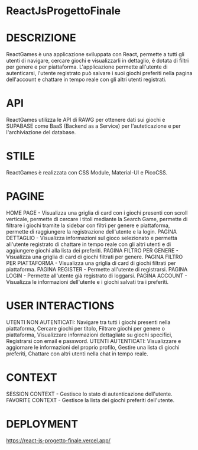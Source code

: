 # ReactJsProgettoFinale

# DESCRIZIONE
ReactGames è una applicazione sviluppata con React, permette a tutti gli utenti di navigare, cercare giochi e visualizzarli in dettaglio, è dotata di filtri per genere e per piattaforma.
L'applicazione permette all'utente di autenticarsi, l'utente registrato può salvare i suoi giochi preferiti nella pagina dell'account e chattare in tempo reale con gli altri utenti registrati.
# API
ReactGames utilizza le API di RAWG per ottenere dati sui giochi e SUPABASE come BaaS (Backend as a Service) per l'auteticazione e per l'archiviazione del database.
# STILE
ReactGames è realizzata con CSS Module, Material-UI e PicoCSS.
# PAGINE
HOME PAGE - Visualizza una griglia di card con i giochi presenti con scroll verticale, permette di cercare i titoli mediante la Search Game, permette di filtrare i giochi tramite la sidebar con filtri per genere e piattaforma,
            permette di raggiungere la registrazione dell'utente e la login.
PAGINA DETTAGLIO - Visualizza informazioni sul gioco selezionato e permetta all'utente registrato di chattare in tempo reale con gli altri utenti e di aggiungere giochi alla lista dei preferiti.
PAGINA FILTRO PER GENERE - Visualizza una griglia di card di giochi filtrati per genere.
PAGINA FILTRO PER PIATTAFORMA - Visualizza una griglia di card di giochi filtrati per piattaforma.
PAGINA REGISTER - Permette all'utente di registrarsi.
PAGINA LOGIN - Permette all'utente già registrato di loggarsi.
PAGINA ACCOUNT - Visualizza le informazioni dell'utente e i giochi salvati tra i preferiti.
# USER INTERACTIONS
UTENTI NON AUTENTICATI:
Navigare tra tutti i giochi presenti nella piattaforma,
Cercare giochi per titolo,
Filtrare giochi per genere o piattaforma,
Visualizzare informazioni dettagliate su giochi specifici,
Registrarsi con email e password.
UTENTI AUTENTICATI:
Visualizzare e aggiornare le informazioni del proprio profilo,
Gestire una lista di giochi preferiti,
Chattare con altri utenti nella chat in tempo reale.
# CONTEXT 
SESSION CONTEXT - Gestisce lo stato di autenticazione dell'utente.
FAVORITE CONTEXT - Gestisce la lista dei giochi preferiti dell'utente.
# DEPLOYMENT
https://react-js-progetto-finale.vercel.app/


